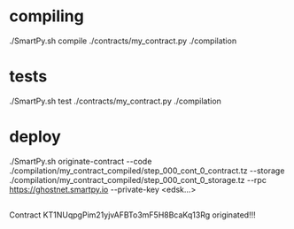 # compiling
./SmartPy.sh compile ./contracts/my_contract.py ./compilation

# tests
./SmartPy.sh test ./contracts/my_contract.py ./compilation

# deploy
./SmartPy.sh originate-contract --code ./compilation/my_contract_compiled/step_000_cont_0_contract.tz --storage ./compilation/my_contract_compiled/step_000_cont_0_storage.tz --rpc https://ghostnet.smartpy.io --private-key <edsk...>


##
Contract KT1NUqpgPim21yjvAFBTo3mF5H8BcaKq13Rg originated!!!